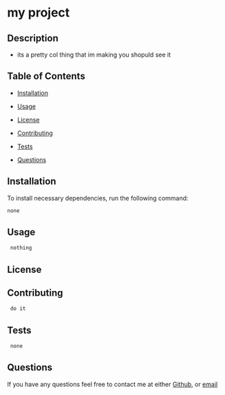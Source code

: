 # my project
  ## Description
  
  - its a pretty col thing that im making you shopuld see it
  
  ## Table of Contents
  
  * [Installation](#installation)
  
  * [Usage](#usage)
  
  * [License](#license)
  
  * [Contributing](#contributing)
  
  * [Tests](#tests)
  
  * [Questions](#questions)
  
  ## Installation
  To install necessary dependencies, run the following command:
  
  ```bash
  none
  ```
  
  ## Usage
  
  ```md
   nothing
  ```
  
  ## License

  ## Contributing
  
  ```md
   do it
  ```
  
  ## Tests
  
  ```bash
   none
  
   ```
  ## Questions
  If you have any questions feel free to contact me at either [Github](github), or [email](cavazops@gmail.com)  

